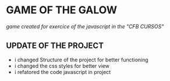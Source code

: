 # GAME OF THE GALOW

###### game created for exercice of the javascript in the "CFB CURSOS"

## UPDATE OF THE PROJECT

* i changed Structure of the project for better functioning
* i changed the css styles for better view
* i refatored the code javascript in project
